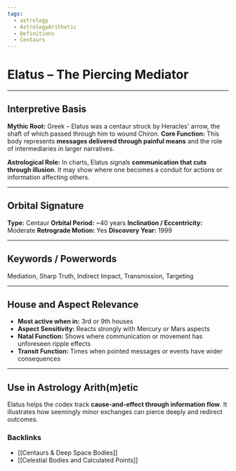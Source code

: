 ```yaml
---
tags:
  - astrology
  - AstrologyArithetic
  - Definitions
  - Centaurs
---
```


# Elatus – The Piercing Mediator

---

## Interpretive Basis

**Mythic Root:**
Greek – Elatus was a centaur struck by Heracles' arrow, the shaft of which passed through him to wound Chiron.
**Core Function:**
This body represents **messages delivered through painful means** and the role of intermediaries in larger narratives.

**Astrological Role:**
In charts, Elatus signals **communication that cuts through illusion**. It may show where one becomes a conduit for actions or information affecting others.

---

## Orbital Signature

**Type:** Centaur
**Orbital Period:** ~40 years
**Inclination / Eccentricity:** Moderate
**Retrograde Motion:** Yes
**Discovery Year:** 1999

---

## Keywords / Powerwords

Mediation, Sharp Truth, Indirect Impact, Transmission, Targeting

---

## House and Aspect Relevance

- **Most active when in:** 3rd or 9th houses
- **Aspect Sensitivity:** Reacts strongly with Mercury or Mars aspects
- **Natal Function:** Shows where communication or movement has unforeseen ripple effects
- **Transit Function:** Times when pointed messages or events have wider consequences

---

## Use in Astrology Arith(m)etic

Elatus helps the codex track **cause-and-effect through information flow**. It illustrates how seemingly minor exchanges can pierce deeply and redirect outcomes.

### Backlinks
- [[Centaurs & Deep Space Bodies]]
- [[Celestial Bodies and Calculated Points]]
